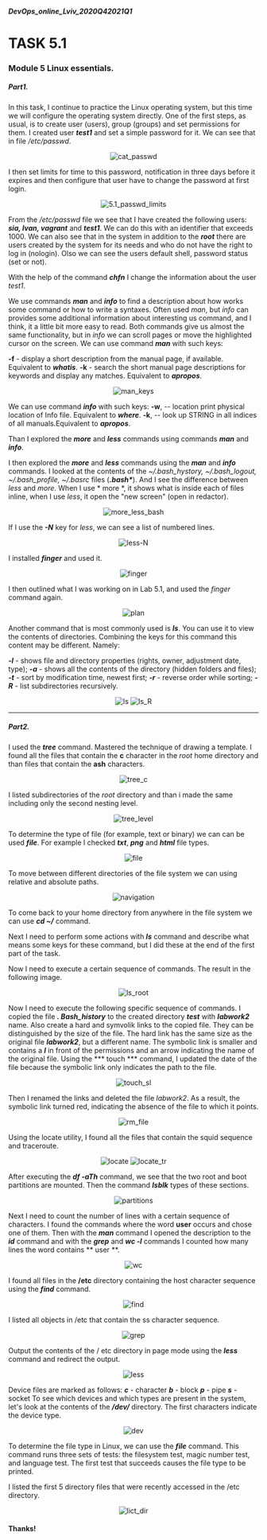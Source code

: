 ##### DevOps_online_Lviv_2020Q42021Q1
# TASK 5.1

### Module 5 Linux essentials.

##### *Part1.*


In this task, I continue to practice the Linux operating system, but this time we will configure the operating system directly.
One of the first steps, as usual, is to create user (users), group (groups) and set permissions for them.
I created user ***test1*** and set a simple password for it. We can see that in file */etc/passwd*. 

<p align="center">
<img src ="./images/5.1_cat_passwd.png" alt="cat_passwd">
</p>

I then set limits for time to this password, notification in three days before it expires and then configure that user have to change the password at first login.

<p align="center">
<img src ="./images/5.1_passwd_limits.png" alt="5.1_passwd_limits">
</p>

From the */etc/passwd* file we see that I have created the following users: ***sia, Ivan, vagrant*** and ***test1***. We can do this with an identifier that exceeds 1000. We can also see that in the system in addition to the ***root*** there are users created by the system for its needs and who do not have the right to log in (nologin). Olso we can see the users default shell, password status (set or not).

With the help of the command ***chfn*** I change the information about the user *test1*.

We use commands ***man*** and ***info*** to find a description about how works some command or how to write a syntaxes. Often used *man*, but *info* can provides some additional information about interesting us command, and I think, it a little bit more easy to read. Both commands give us almost the same functionality, but in *info* we can scroll pages or move the highlighted cursor on the screen. 
We can use command ***man*** with such keys:

**-f** - display a short description from the manual page, if available. Equivalent to ***whatis***.
**-k** - search the short  manual  page descriptions  for keywords and display any matches.  Equivalent to ***apropos***. 

<p align="center">
<img src ="./images/5.1_man_keys.png" alt="man_keys">
</p>

We can use command ***info*** with such keys: 
**-w**,  -- location print physical location of Info file. Equivalent to  ***where***.
**-k**,  -- look up STRING in all indices of all manuals.Equivalent to ***apropos***.



Than I explored the ***more*** and ***less*** commands using commands ***man*** and ***info***.

I then explored the ***more*** and ***less*** commands using the ***man*** and ***info*** commands. I looked at the contents of the *~/.bash_hystory, ~/.bash_logout, ~/.bash_profile, ~/.basrc* files (***.bash\****). And I see the difference between *less* and *more*. When I use * more *, it shows what is inside each of files inline, when I use *less*, it open the "new screen" (open in redactor).

<p align="center">
<img src ="./images/5.1_more_less_bash.png" alt="more_less_bash">
</p>

If I use the ***-N*** key for *less*, we can see a list of numbered lines.

<p align="center">
<img src ="./images/5.1_less_N.png" alt="less-N">
</p>

I installed ***finger*** and used it.

<p align="center">
<img src ="./images/5.1_finger.png" alt="finger">
</p>

I then outlined what I was working on in Lab 5.1, and used the *finger* command again.

<p align="center">
<img src ="./images/5.1_plan.png" alt="plan">
</p>

Another command that is most commonly used is ***ls***. You can use it to view the contents of directories.
Combining the keys for this command this content may be different.
Namely:


***-l*** - shows file and directory properties (rights, owner, adjustment date, type);
***-a*** - shows all the contents of the directory (hidden folders and files);
***-t*** - sort by modification time, newest first;
***-r*** - reverse order while sorting;
***-R*** - list subdirectories recursively.

<p align="center">
<img src ="./images/5.1_ls.png" alt="ls">
<img src ="./images/5.1_ls_R.png" alt="ls_R">
</p>

____
##### *Part2.*

I used the ***tree*** command. Mastered the technique of drawing a template. I found all the files that contain the **c** character in the *root* home directory and than files that contain the **ash** characters.

<p align="center">
<img src ="./images/5.1_tree_c.png" alt="tree_c">
</p>

I listed subdirectories of the *root* directory and than i made the same including only the second nesting level.

<p align="center">
<img src ="./images/5.1_tree_level.png" alt="tree_level">
</p>

To determine the type of file (for example, text or binary) we can   can be used ***file***. For example I checked  ***txt***, ***png*** and ***html*** file types.

<p align="center">
<img src ="./images/5.1_file.png" alt="file">
</p>

To move between different directories of the file system we can using relative and absolute paths.

<p align="center">
<img src ="./images/5.1_nav.png" alt="navigation">
</p>

 To come back to your home directory from anywhere in the file system we can use ***cd ~/*** command.

Next I need to perform some actions with ***ls*** command and describe what means some keys for these command, but I did these at the end of the first part of the task.

Now I need to execute a certain sequence of commands. The result in the following image.

<p align="center">
<img src ="./images/5.1_ls_root.png" alt="ls_root">
</p>

Now I need to execute the following specific sequence of commands. I copied the file ***. Bash_history*** to the created directory ***test*** with ***labwork2*** name. Also create a hard and symvolik links to the copied file. They can be distinguished by the size of the file. The hard link has the same size as the original file ***labwork2***, but a different name. The symbolic link is smaller and contains a ***l*** in front of the permissions and an arrow indicating the name of the original file. Using the *** touch *** command, I updated the date of the file because the symbolic link only indicates the path to the file.

<p align="center">
<img src ="./images/5.1_touch_sl.png" alt="touch_sl">
</p>

Then I renamed the links and deleted the file *labwork2*. As a result, the symbolic link turned red, indicating the absence of the file to which it points.

<p align="center">
<img src ="./images/5.1_rm_file.png" alt="rm_file">
</p>

Using the locate utility, I found all the files that contain the squid sequence and traceroute.

<p align="center">
<img src ="./images/5.1_locate.png" alt="locate">
<img src ="./images/5.1_locate_tr.png" alt="locate_tr">
</p>

After executing the ***df -aTh*** command, we see that the two root and boot partitions are mounted. Then the command ***lsblk*** types of these sections.

<p align="center">
<img src ="./images/5.1_part.png" alt="partitions">
</p>

Next I need to count the number of lines with a certain sequence of characters. I found the commands where the word **user** occurs and chose one of them. Then with the ***man*** command I opened the description to the ***id*** command and with the ***grep*** and ***wc -l*** commands I counted how many lines the word contains ** user **.

<p align="center">
<img src ="./images/5.1_wc.png" alt="wc">
</p>

I found all files in the **/etc** directory containing the
host character sequence using the ***find*** command.

<p align="center">
<img src ="./images/5.1_find.png" alt="find">
</p>

I listed all objects in /etc that contain the ss character sequence.

<p align="center">
<img src ="./images/5.1_grep_ss.png" alt="grep">
</p>

Output the contents of the / etc directory in page mode using the ***less*** command and redirect the output.

<p align="center">
<img src ="./images/5.1_la_less.png" alt="less">
</p>

Device files are marked as follows:
***c*** - character
***b*** - block
***p*** - pipe
***s*** - socket
To see which devices and which types are present in the system, let's look at the contents of the ***/dev/*** directory. The first characters indicate the device type.

<p align="center">
<img src ="./images/5.1_dev.png" alt="dev">
</p>

To determine the file type in Linux, we can use the ***file*** command. This command runs three sets of tests: the filesystem test, magic number test, and language test. The first test that succeeds causes the file type to be printed.

I listed the first 5 directory files that were recently accessed in the /etc directory.

<p align="center">
<img src ="./images/5.1_lict_dir.png" alt="lict_dir">
</p>

#### Thanks!




